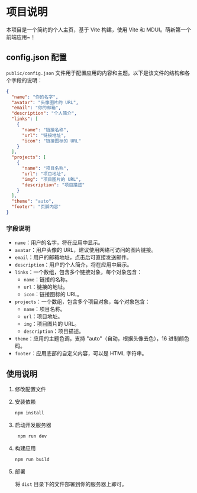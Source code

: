 # 项目说明

本项目是一个简约的个人主页，基于 Vite 构建，使用 Vite 和 MDUI。萌新第一个前端应用~！

## config.json 配置

`public/config.json` 文件用于配置应用的内容和主题。以下是该文件的结构和各个字段的说明：

```json
{
  "name": "你的名字",
  "avatar": "头像图片的 URL",
  "email": "你的邮箱",
  "description": "个人简介",
  "links": [
    {
      "name": "链接名称",
      "url": "链接地址",
      "icon": "链接图标的 URL"
    }
  ],
  "projects": [
    {
      "name": "项目名称",
      "url": "项目地址",
      "img": "项目图片的 URL",
      "description": "项目描述"
    }
  ],
  "theme": "auto",
  "footer": "页脚内容"
}
```

### 字段说明

- `name`：用户的名字，将在应用中显示。
- `avatar`：用户头像的 URL，建议使用网络可访问的图片链接。
- `email`：用户的邮箱地址，点击后可直接发送邮件。
- `description`：用户的个人简介，将在应用中展示。
- `links`：一个数组，包含多个链接对象，每个对象包含：
  - `name`：链接的名称。
  - `url`：链接的地址。
  - `icon`：链接图标的 URL。
- `projects`：一个数组，包含多个项目对象，每个对象包含：
  - `name`：项目名称。
  - `url`：项目地址。
  - `img`：项目图片的 URL。
  - `description`：项目描述。
- `theme`：应用的主题色调，支持 "auto"（自动，根据头像去色），16 进制颜色码。
- `footer`：应用底部的自定义内容，可以是 HTML 字符串。

## 使用说明

1. 修改配置文件

2. 安装依赖

   ```bash
   npm install
   ```

3. 启动开发服务器

   ```bash
    npm run dev
   ```

4. 构建应用

   ```bash
   npm run build
   ```

5. 部署

   将 `dist` 目录下的文件部署到你的服务器上即可。
